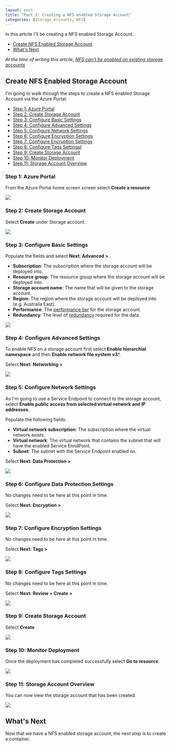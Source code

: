 ```yaml
---
layout: post
title: "Part 2: Creating a NFS enabled Storage Account"
categories: [Storage Accounts, NFS]
---
```


In this artcile I'll be creating a NFS enabled Storage Account. 
- [Create NFS Enabled Storage Account](#create-nfs-enabled-storage-account)
- [What's Next](#whats-next)

*At the time of writing this artcile, [NFS can't be enabled on existing storage accounts](https://docs.microsoft.com/en-us/azure/storage/blobs/network-file-system-protocol-known-issues#nfs-30-support)*

## Create NFS Enabled Storage Account

I'm going to walk through the steps to create a NFS enabled Storage Account via the Azure Portal:
- [Step 1: Azure Portal](#step-1-azure-portal)
- [Step 2: Create Storage Account](#step-2-create-storage-account)
- [Step 3: Configure Basic Settings](#step-3-configure-basic-settings)
- [Step 4: Configure Advanced Settings](#step-4-configure-advanced-settings)
- [Step 5: Configure Network Settings](#step-5-configure-network-settings)
- [Step 6: Configure Encryption Settings](#step-6-configure-data-protection-settings)
- [Step 7: Configure Encryption Settings](#step-7-configure-encryption-settings)
- [Step 8: Configure Tags Settingst](#step-8-configure-tags-settings)
- [Step 9: Create Storage Account](#step-9-create-storage-account)
- [Step 10: Monitor Deployment](#step-10-monitor-deployment)
- [Step 11: Storage Account Overview](#step-11-storage-account-overview)

### Step 1: Azure Portal

From the Azure Portal home screen screen select **Create a resource**

![](/docs/assets/images/2022-05-20-mountnfs-createstorageaccount/mountnfs-storageaccount-home.jpg)

### Step 2: Create Storage Account

Select **Create** under Storage account.

![](/docs/assets/images/2022-05-20-mountnfs-createstorageaccount/mountnfs-storageaccount-createresource.jpg)

### Step 3: Configure Basic Settings

Populate the fields and select **Next: Advanced >**.

- **Subscription**: The subscription where the storage account will be deployed into.
- **Resource group**: The resource group where the storage account will be deployed into.
- **Storage account name**: The name that will be given to the storage account.
- **Region**: The region where the storage account will be deployed into (e.g. Australia East). 
- **Performance**: The [performance tier](https://docs.microsoft.com/en-us/azure/storage/common/storage-account-overview#types-of-storage-accounts) for the storage account.
- **Redundancy**: The level of [redundancy](https://docs.microsoft.com/en-us/azure/storage/common/storage-redundancy) required for the data.

![](/docs/assets/images/2022-05-20-mountnfs-createstorageaccount/mountnfs-storageaccount-basics.jpg)

### Step 4: Configure Advanced Settings

To enable NFS on a storage account first select **Enable hierarchial namespace** and then **Enable network file system v3***.

Select **Next: Networking >** 

![](/docs/assets/images/2022-05-20-mountnfs-createstorageaccount/mountnfs-storageaccount-advanced.jpg)

### Step 5: Configure Network Settings

As I'm going to use a Service Endpoint to connect to the storage account, select **Enable public access from selected virtual network and IP addresses**.

Populate the following fields:

- **Virtual network subscription**: The subscription where the virtual network exists.
- **Virtual network**: The virtual network that contains the subnet that will have the enabled Service EnndPoint.
- **Subnet**: The subnet with the Service Endpoint enabled on.

Select **Next: Data Protection >**

![](/docs/assets/images/2022-05-20-mountnfs-createstorageaccount/mountnfs-storageaccount-networking.jpg)

### Step 6: Configure Data Protection Settings

No changes need to be here at this point in time.

Select **Next: Encryption >**

![](/docs/assets/images/2022-05-20-mountnfs-createstorageaccount/mountnfs-storageaccount-dataprotection.jpg)

### Step 7: Configure Encryption Settings

No changes need to be here at this point in time.

Select **Next: Tags >**

![](/docs/assets/images/2022-05-20-mountnfs-createstorageaccount/mountnfs-storageaccount-encryption.jpg)

### Step 8: Configure Tags Settings
No changes need to be here at this point in time.

Select **Next: Review + Create >**

![](/docs/assets/images/2022-05-20-mountnfs-createstorageaccount/mountnfs-storageaccount-tags.jpg)

### Step 9: Create Storage Account

Select **Create**

![](/docs/assets/images/2022-05-20-mountnfs-createstorageaccount/mountnfs-storageaccount-create.jpg)

### Step 10: Monitor Deployment

Once the deployment has completed successfully select **Go to resource**.

![](/docs/assets/images/2022-05-20-mountnfs-createstorageaccount/mountnfs-storageaccount-deployment.jpg)

### Step 11: Storage Account Overview

You can now view the storage account that has been created.

![](/docs/assets/images/2022-05-20-mountnfs-createstorageaccount/mountnfs-storageaccount-overview.jpg)

## What's Next

Now that we have a NFS enabled storage account, the next step is to create a container.